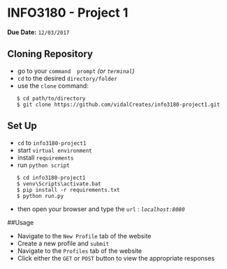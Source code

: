 # INFO3180 - Project 1

**Due Date:** `12/03/2017`


## Cloning Repository

* go to your `command  prompt` *(or `terminal`)*
* `cd` to the desired `directory/folder`
* use the `clone` command:
```
   $ cd path/to/directory
   $ git clone https://github.com/vidalCreates/info3180-project1.git
```
## Set Up
* `cd` to `info3180-project1`
* start `virtual environment`
* install `requirements`
* run `python script`
```
   $ cd info3180-project1
   $ venv\Scripts\activate.bat
   $ pip install -r requirements.txt
   $ python run.py
```
* then open your browser and type the `url` : *`localhost:8080`*

##Usage
* Navigate to the `New Profile` tab of the website
* Create a new profile and `submit`
* Navigate to the  `Profiles` tab of the website
* Click either the `GET` or `POST` button to view the appropriate responses